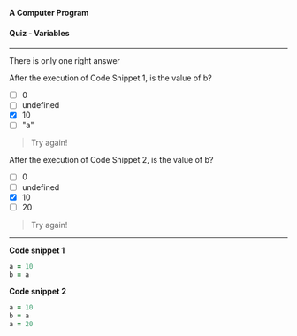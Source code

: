 **A Computer Program**

#### Quiz - Variables

---

There is only one right answer

After the execution of Code Snippet 1, is the value of b?
  - [ ] 0
  - [ ] undefined
  - [x] 10
  - [ ] "a"

> Try again!

After the execution of Code Snippet 2, is the value of b?
  - [ ] 0
  - [ ] undefined
  - [x] 10
  - [ ] 20

> Try again!

---

**Code snippet 1**

```ruby
a = 10
b = a
```

**Code snippet 2**

```ruby
a = 10
b = a
a = 20
```
